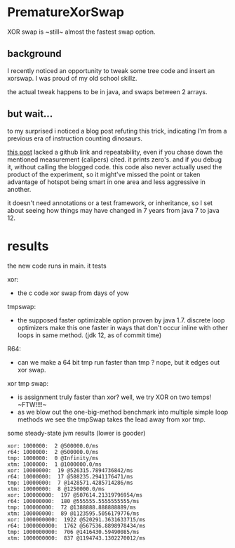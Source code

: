 # PrematureXorSwap
XOR swap is ~still~ almost the fastest swap option. 

## background
I recently noticed an opportunity to tweak some tree code and insert an xorswap.  I was proud of my old school skillz.

the actual tweak happens to be in java, and swaps between 2 arrays.

## but wait...
to my surprised i noticed a blog post refuting this trick, indicating I'm from a previous era of instruction counting dinosaurs.

[this post](http://codingwiththomas.blogspot.com/2012/10/java-xor-swap-performance.html) lacked a github link and repeatability, even if you chase down the mentioned measurement (calipers) cited.  it prints zero's.  and if you debug it, without calling the blogged code.  this code also never actually used the product of the experiment, so it might've missed the point or taken advantage of hotspot being smart in one area and less aggressive in another.  

it doesn't need annotations or a test framework, or inheritance, so I set about seeing how things may have changed in 7 years from java 7 to java 12.

# results

the new code runs in main.  it tests 

 xor:  
   * the c code xor swap from days of yow
 
 tmpswap: 
   * the supposed faster optimizable option proven by java 1.7.  discrete loop optimizers make this one faster in ways that don't occur inline with other loops in same method.  (jdk 12, as of commit time)
 
 R64:
   * can we make a 64 bit tmp run faster than tmp ?  nope, but it edges out xor swap.

 xor tmp swap:
   * is assignment truly faster than xor? well, we try XOR on two temps!  ~FTW!!!!~
   * as we blow out the one-big-method benchmark into multiple simple loop methods we see the tmpSwap takes the lead away from xor tmp.
   

some steady-state jvm results (lower is gooder)

```
xor: 1000000:  2 @500000.0/ms
r64: 1000000:  2 @500000.0/ms
tmp: 1000000:  0 @Infinity/ms
xtm: 1000000:  1 @1000000.0/ms
xor: 10000000:  19 @526315.7894736842/ms
r64: 10000000:  17 @588235.2941176471/ms
tmp: 10000000:  7 @1428571.4285714286/ms
xtm: 10000000:  8 @1250000.0/ms
xor: 100000000:  197 @507614.21319796954/ms
r64: 100000000:  180 @555555.5555555555/ms
tmp: 100000000:  72 @1388888.888888889/ms
xtm: 100000000:  89 @1123595.5056179776/ms
xor: 1000000000:  1922 @520291.3631633715/ms
r64: 1000000000:  1762 @567536.8898978434/ms
tmp: 1000000000:  706 @1416430.59490085/ms
xtm: 1000000000:  837 @1194743.1302270012/ms
```
